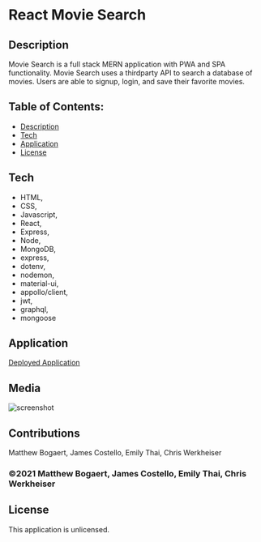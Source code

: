 # React Movie Search

## Description

Movie Search is a full stack MERN application with PWA and SPA functionality.  Movie Search uses a thirdparty API to search a database of movies.  Users are able to signup, login, and save their favorite movies.

## Table of Contents:

- [Description](#description)
- [Tech](#tech)
- [Application](#application)
- [License](#license)

## Tech

* HTML,
* CSS,
* Javascript,
* React,
* Express,
* Node,
* MongoDB,
* express,
* dotenv,
* nodemon,
* material-ui,
* appollo/client,
* jwt,
* graphql,
* mongoose

## Application
[Deployed Application](https://quiet-hamlet-24216.herokuapp.com/)

## Media
![screenshot](https://user-images.githubusercontent.com/67806840/112768240-f2d54f00-8fcf-11eb-927d-91827927e756.png)

## Contributions
Matthew Bogaert, James Costello, Emily Thai, Chris Werkheiser

### ©️2021 Matthew Bogaert, James Costello, Emily Thai, Chris Werkheiser

## License

This application is unlicensed.
